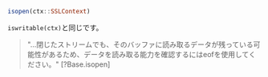 ```julia
isopen(ctx::SSLContext)
```

`iswritable(ctx)`と同じです。

> "...閉じたストリームでも、そのバッファに読み取るデータが残っている可能性があるため、データを読み取る能力を確認するにはeofを使用してください。" [?Base.isopen]

